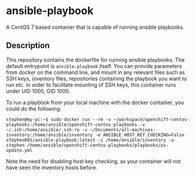 # ansible-playbook
A CentOS 7 based container that is capable of running ansible playbooks.

## Description
This repository contains the dockerfile for running ansible playbooks. The default entrypoint is `ansible-playbook` itself. You can provide parameters from docker on the command line, and mount in any relevant files such as SSH keys, inventory files, repositories containing the playbook you want to run etc. In order to facilitate mounting of SSH keys, this container runs under UID 1000, GID 1000.

To run a playbook from your local machine with the docker container, you could do the following:

```console
stephen@my-pc:~$ sudo docker run --rm -v ~/workspace/openshift-centos-playbooks:/home/ansible/openshift-centos-playbooks -v ~/.ssh:/home/ansible/.ssh:ro -v ~/Documents/all-machines-inventory:/home/ansible/inventory -e ANSIBLE_HOST_KEY_CHECKING=False stephen001/ansible-playbook:latest -i /home/ansible/inventory -u stephen /home/ansible/openshift-centos-playbooks/playbooks/os-update.yml
```

Note the need for disabling host key checking, as your container will not have seen the inventory hosts before.
